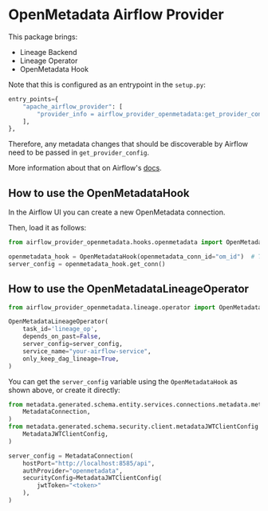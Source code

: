 # OpenMetadata Airflow Provider

This package brings:
- Lineage Backend
- Lineage Operator
- OpenMetadata Hook

Note that this is configured as an entrypoint in the `setup.py`:

```python
entry_points={
    "apache_airflow_provider": [
        "provider_info = airflow_provider_openmetadata:get_provider_config"
    ],
},
```

Therefore, any metadata changes that should be discoverable by Airflow need to be passed in `get_provider_config`.

More information about that on Airflow's [docs](https://airflow.apache.org/docs/apache-airflow-providers/index.html?utm_cta=website-events-featured-summit#creating-your-own-providers).

## How to use the OpenMetadataHook

In the Airflow UI you can create a new OpenMetadata connection.

Then, load it as follows:

```python
from airflow_provider_openmetadata.hooks.openmetadata import OpenMetadataHook

openmetadata_hook = OpenMetadataHook(openmetadata_conn_id="om_id")  # The ID you provided
server_config = openmetadata_hook.get_conn()
```

## How to use the OpenMetadataLineageOperator

```python
from airflow_provider_openmetadata.lineage.operator import OpenMetadataLineageOperator

OpenMetadataLineageOperator(
    task_id='lineage_op',
    depends_on_past=False,
    server_config=server_config,
    service_name="your-airflow-service",
    only_keep_dag_lineage=True,
)
```

You can get the `server_config` variable using the `OpenMetadataHook` as shown above, or create it
directly:

```python
from metadata.generated.schema.entity.services.connections.metadata.metadataConnection import (
    MetadataConnection,
)
from metadata.generated.schema.security.client.metadataJWTClientConfig import (
    MetadataJWTClientConfig,
)

server_config = MetadataConnection(
    hostPort="http://localhost:8585/api",
    authProvider="openmetadata",
    securityConfig=MetadataJWTClientConfig(
        jwtToken="<token>"
    ),
)
```
